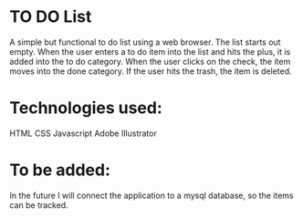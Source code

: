 # TO DO List
A simple but functional to do list using a web browser. The list starts out empty. When the user enters a to do item into the list and hits the plus, it is added into the to do category. When the user clicks on the check, the item moves into the done category. If the user hits the trash, the item is deleted. 

# Technologies used:
HTML
CSS
Javascript
Adobe Illustrator

# To be added:
In the future I will connect the application to a mysql database, so the items can be tracked. 
